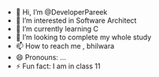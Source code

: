 - 👋 Hi, I’m @DeveloperPareek
- 👀 I’m interested in Software Architect
- 🌱 I’m currently learning C
- 💞️ I’m looking to complete my whole study
- 📫 How to reach me , bhilwara
- 😄 Pronouns: ...
- ⚡ Fun fact:  I am in class 11 

<!---
DeveloperPareek/DeveloperPareek is a ✨ special ✨ repository because its `README.md` (this file) appears on your GitHub profile.
You can click the Preview link to take a look at your changes.
--->
